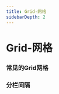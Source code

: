```yaml
---
title: Grid-网格
sidebarDepth: 2
---
```


# Grid-网格

### 常见的Grid网格

<ClientOnly>
  <grid-demos></grid-demos>
</ClientOnly>

### 分栏间隔

<ClientOnly>
  <grid-gutter-demos></grid-gutter-demos>
</ClientOnly>
